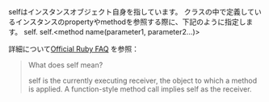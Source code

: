 selfはインスタンスオブジェクト自身を指しています。
クラスの中で定義しているインスタンスのpropertyやmethodを参照する際に、下記のように指定します。
self.<property name>
self.<method name(parameter1, parameter2...)>


詳細について[Official Ruby FAQ](https://www.ruby-lang.org/en/documentation/faq/8/) を参照：


> What does self mean?
>
> self is the currently executing receiver, the object to which a method is applied. A function-style method call implies self as the receiver.
